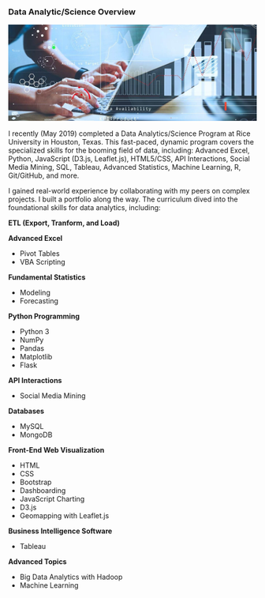 ### Data Analytic/Science Overview ###
![DataAnalysis](data_overview.png)

I recently (May 2019) completed a Data Analytics/Science Program at Rice University in Houston, Texas. This fast-paced, dynamic program covers the specialized skills for the booming field of data, including: Advanced Excel, Python, JavaScript (D3.js, Leaflet.js), HTML5/CSS, API Interactions, Social Media Mining, SQL, Tableau, Advanced Statistics, Machine Learning, R, Git/GitHub, and more.

I gained real-world experience by collaborating with my peers on complex projects. I built a portfolio along the way. The curriculum dived into the foundational skills for data analytics, including:

**ETL (Export, Tranform, and Load)**


**Advanced Excel**
- Pivot Tables
- VBA Scripting

**Fundamental Statistics**
- Modeling
- Forecasting

**Python Programming**
- Python 3
- NumPy
- Pandas
- Matplotlib
- Flask

**API Interactions**
- Social Media Mining

**Databases**
- MySQL
- MongoDB

**Front-End Web Visualization**
- HTML
- CSS
- Bootstrap
- Dashboarding
- JavaScript Charting
- D3.js
- Geomapping with Leaflet.js

**Business Intelligence Software**
- Tableau

**Advanced Topics**
- Big Data Analytics with Hadoop
- Machine Learning

